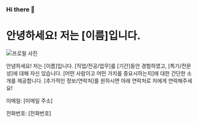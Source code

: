 ### Hi there 👋

</head>
<body>
  <h1>안녕하세요! 저는 [이름]입니다.</h1>
  <img src="profile.jpg" alt="프로필 사진" class="profile-img">
  <p>안녕하세요! 저는 [이름]입니다. [직업/전공/업무]를 [기간]동안 경험하였고, [특기/전문성]에 대해 자신 있습니다. [어떤 사람이고 어떤 가치를 중요시하는지]에 대한 간단한 소개를 제공합니다. [추가적인 정보/연락처]를 원하시면 아래 연락처로 저에게 연락해주세요!</p>
  <p>이메일: [이메일 주소]</p>
  <p>전화번호: [전화번호]</p>
</body>
<!--
**onekorea37/onekorea37** is a ✨ _special_ ✨ repository because its `README.md` (this file) appears on your GitHub profile.

Here are some ideas to get you started:

- 🔭 I’m currently working on ...
- 🌱 I’m currently learning ...
- 👯 I’m looking to collaborate on ...
- 🤔 I’m looking for help with ...
- 💬 Ask me about ...
- 📫 How to reach me: ...
- 😄 Pronouns: ...
- ⚡ Fun fact: ...
-->

